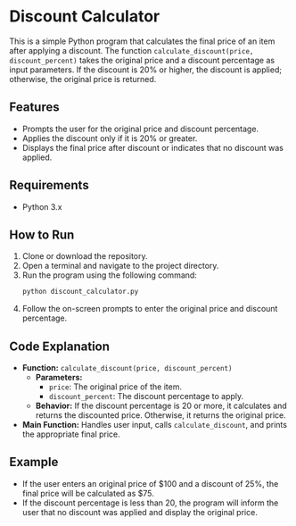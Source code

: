 # Discount Calculator

This is a simple Python program that calculates the final price of an item after applying a discount. The function `calculate_discount(price, discount_percent)` takes the original price and a discount percentage as input parameters. If the discount is 20% or higher, the discount is applied; otherwise, the original price is returned.

## Features

- Prompts the user for the original price and discount percentage.
- Applies the discount only if it is 20% or greater.
- Displays the final price after discount or indicates that no discount was applied.

## Requirements

- Python 3.x

## How to Run

1. Clone or download the repository.
2. Open a terminal and navigate to the project directory.
3. Run the program using the following command:
    ```bash
    python discount_calculator.py
    ```
4. Follow the on-screen prompts to enter the original price and discount percentage.

## Code Explanation

- **Function:** `calculate_discount(price, discount_percent)`
  - **Parameters:** 
    - `price`: The original price of the item.
    - `discount_percent`: The discount percentage to apply.
  - **Behavior:** If the discount percentage is 20 or more, it calculates and returns the discounted price. Otherwise, it returns the original price.
- **Main Function:** Handles user input, calls `calculate_discount`, and prints the appropriate final price.

## Example

- If the user enters an original price of $100 and a discount of 25%, the final price will be calculated as $75.
- If the discount percentage is less than 20, the program will inform the user that no discount was applied and display the original price.


